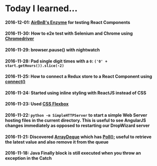 Today I learned...
====
#### 2016-12-01: [AirBnB's Enzyme](https://github.com/airbnb/enzyme) for testing React Components
#### 2016-11-30: How to e2e test with Selenium and Chrome using [Chromedriver](https://www.npmjs.com/package/chromedriver)
#### 2016-11-29: browser.pause() with nightwatch
#### 2016-11-28: Pad single digit times with a `0`: `('0' + start.getHours()).slice(-2)`
#### 2016-11-25: How to connect a Redux store to a React Component using [connect()](https://github.com/reactjs/react-redux/blob/master/docs/api.md#connectmapstatetoprops-mapdispatchtoprops-mergeprops-options)
#### 2016-11-24: Started using inline styling with ReactJS instead of CSS
#### 2016-11-23: Used [CSS Flexbox](https://css-tricks.com/snippets/css/a-guide-to-flexbox/)
#### 2016-11-22: `python -m SimpleHTTPServer` to start a simple Web Server hosting files in the current directory.  This is useful to see AngularJS changes immediately as opposed to restarting our DropWizard server
#### 2016-11-21: Discovered [ArrayDeque](https://docs.oracle.com/javase/7/docs/api/java/util/ArrayDeque.html) which has [Poll()](https://docs.oracle.com/javase/7/docs/api/java/util/ArrayDeque.html#poll()); useful to retrieve the latest value and also remove it from the queue
#### 2016-11-18: Java Finally block is still executed when you throw an exception in the Catch
